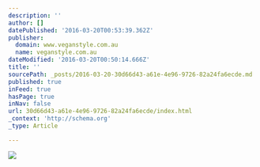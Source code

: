 ```yaml
---
description: ''
author: []
datePublished: '2016-03-20T00:53:39.362Z'
publisher:
  domain: www.veganstyle.com.au
  name: veganstyle.com.au
dateModified: '2016-03-20T00:50:14.666Z'
title: ''
sourcePath: _posts/2016-03-20-30d66d43-a61e-4e96-9726-82a24fa6ecde.md
published: true
inFeed: true
hasPage: true
inNav: false
url: 30d66d43-a61e-4e96-9726-82a24fa6ecde/index.html
_context: 'http://schema.org'
_type: Article

---
```

![](http://www.veganstyle.com.au/shop/img/cms/2015-11-01%2010-17-53.jpg)